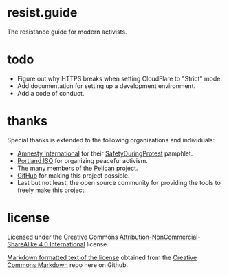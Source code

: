 # resist.guide
The resistance guide for modern activists.

# todo
* Figure out why HTTPS breaks when setting CloudFlare to "Strict" mode.
* Add documentation for setting up a development environment.
* Add a code of conduct.

# thanks
Special thanks is extended to the following organizations and individuals:
* [Amnesty International](https://www.amnesty.org/) for their [SafetyDuringProtest](https://www.amnestyusa.org/pdfs/SafeyDuringProtest_F.pdf) pamphlet.  
* [Portland ISO](https://www.portlandsocialists.org/) for organizing peaceful activism.
* The many members of the [Pelican](https://blog.getpelican.com/) project.
* [GitHub](https://github.com/) for making this project possible.
* Last but not least, the open source community for providing the tools to freely make this project.

# license
Licensed under the [Creative Commons Attribution-NonCommercial-ShareAlike 4.0 International](https://creativecommons.org/licenses/by-nc-sa/4.0/) license.

[Markdown formatted text of the license](https://github.com/idleberg/Creative-Commons-Markdown/blob/aa8f8a69984eb15ec7657cc8c2db995df1b49309/4.0/by-nc-sa.markdown) obtained from the [Creative Commons Markdown](https://github.com/idleberg/Creative-Commons-Markdown) repo here on Github.
